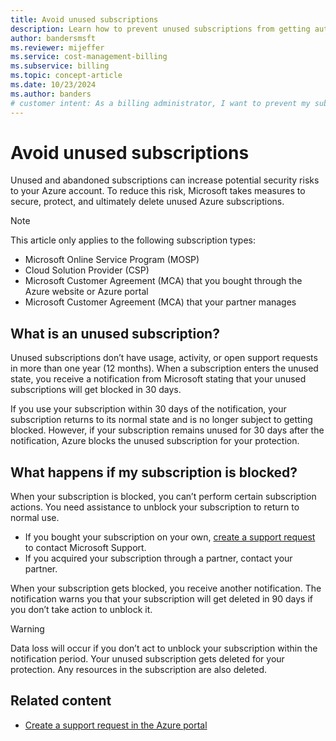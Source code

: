 ```yaml
---
title: Avoid unused subscriptions
description: Learn how to prevent unused subscriptions from getting automatically blocked or deleted due to inactivity.
author: bandersmsft
ms.reviewer: mijeffer
ms.service: cost-management-billing
ms.subservice: billing
ms.topic: concept-article
ms.date: 10/23/2024
ms.author: banders
# customer intent: As a billing administrator, I want to prevent my subscriptions from getting blocked or deleted.
---
```


# Avoid unused subscriptions

Unused and abandoned subscriptions can increase potential security risks to your Azure account. To reduce this risk, Microsoft takes measures to secure, protect, and ultimately delete unused Azure subscriptions.

>[!NOTE]
> This article only applies to the following subscription types:
> - Microsoft Online Service Program (MOSP)
> - Cloud Solution Provider (CSP)
> - Microsoft Customer Agreement (MCA) that you bought through the Azure website or Azure portal
> - Microsoft Customer Agreement (MCA) that your partner manages

## What is an unused subscription?

Unused subscriptions don’t have usage, activity, or open support requests in more than one year (12 months). When a subscription enters the unused state, you receive a notification from Microsoft stating that your unused subscriptions will get blocked in 30 days.

If you use your subscription within 30 days of the notification, your subscription returns to its normal state and is no longer subject to getting blocked. However, if your subscription remains unused for 30 days after the notification, Azure blocks the unused subscription for your protection.

## What happens if my subscription is blocked?

When your subscription is blocked, you can’t perform certain subscription actions. You need assistance to unblock your subscription to return to normal use.

- If you bought your subscription on your own, [create a support request](https://portal.azure.com/#blade/Microsoft_Azure_Support/HelpAndSupportBlade/newsupportrequest) to contact Microsoft Support.
- If you acquired your subscription through a partner, contact your partner.

When your subscription gets blocked, you receive another notification. The notification warns you that your subscription will get deleted in 90 days if you don’t take action to unblock it.

>[!WARNING]
>Data loss will occur if you don’t act to unblock your subscription within the notification period. Your unused subscription gets deleted for your protection. Any resources in the subscription are also deleted.

## Related content

- [Create a support request in the Azure portal](/azure/azure-portal/supportability/how-to-create-azure-support-request)